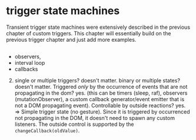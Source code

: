 # trigger state machines

Transient trigger state machines were extensively described in the previous chapter of custom triggers. This chapter will essentially build on the previous trigger chapter and just add more examples.

##
* observers,
* interval loop
* callbacks


2. single or multiple triggers? doesn't matter. binary or multiple states? doesn't matter. Triggered *only* by the occurrence of events that are not propagating in the dom?  yes. (this can be timers (sleep, raf), observers (mutationObserver), a custom callback generator/event emitter that is not a DOM propagating event). Controllable by outside reactions? yes. => Simple trigger state (no gesture). Since it is triggered by occurrenced not propagating in the DOM, it doesn't need to spawn any custom listeners. The outside control is supported by the `changeCallback(oldValue)`.
